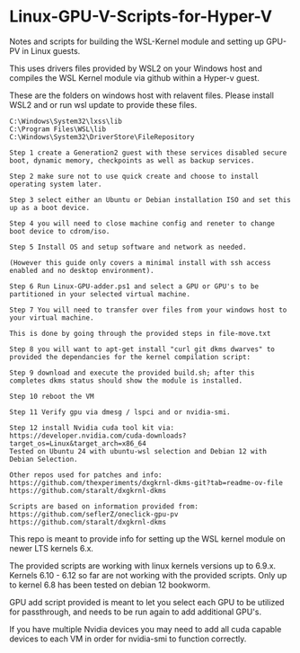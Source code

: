 # Linux-GPU-V-Scripts-for-Hyper-V
Notes and scripts for building the WSL-Kernel module and setting up GPU-PV in Linux guests.


This uses drivers files provided by WSL2 on your Windows host and
compiles the WSL Kernel module via github within a Hyper-v guest.

These are the folders on windows host with relavent files. 
Please install WSL2 and or run wsl update to provide these files.
```
C:\Windows\System32\lxss\lib
C:\Program Files\WSL\lib
C:\Windows\System32\DriverStore\FileRepository
```

```
Step 1 create a Generation2 guest with these services disabled secure boot, dynamic memory, checkpoints as well as backup services. 

Step 2 make sure not to use quick create and choose to install operating system later.

Step 3 select either an Ubuntu or Debian installation ISO and set this up as a boot device. 

Step 4 you will need to close machine config and reneter to change boot device to cdrom/iso.

Step 5 Install OS and setup software and network as needed.

(However this guide only covers a minimal install with ssh access enabled and no desktop environment).

Step 6 Run Linux-GPU-adder.ps1 and select a GPU or GPU's to be partitioned in your selected virtual machine.

Step 7 You will need to transfer over files from your windows host to your virtual machine.

This is done by going through the provided steps in file-move.txt

Step 8 you will want to apt-get install "curl git dkms dwarves" to provided the dependancies for the kernel compilation script:

Step 9 download and execute the provided build.sh; after this completes dkms status should show the module is installed. 

Step 10 reboot the VM

Step 11 Verify gpu via dmesg / lspci and or nvidia-smi.

Step 12 install Nvidia cuda tool kit via:
https://developer.nvidia.com/cuda-downloads?target_os=Linux&target_arch=x86_64
Tested on Ubuntu 24 with ubuntu-wsl selection and Debian 12 with Debian Selection.
```



```
Other repos used for patches and info:
https://github.com/thexperiments/dxgkrnl-dkms-git?tab=readme-ov-file
https://github.com/staralt/dxgkrnl-dkms

Scripts are based on information provided from:
https://github.com/seflerZ/oneclick-gpu-pv
https://github.com/staralt/dxgkrnl-dkms
```

This repo is meant to provide info for setting up the WSL kernel module on newer LTS kernels 6.x.

The provided scripts are working with linux kernels versions up to 6.9.x.
Kernels 6.10 - 6.12 so far are not working with the provided scripts.
Only up to kernel 6.8 has been tested on debian 12 bookworm.

GPU add script provided is meant to let you select each GPU to be utilized for passthrough, and needs to be run again to add additional GPU's. 

If you have multiple Nvidia devices you may need to add all cuda capable devices to each VM in order for nvidia-smi to function correctly. 
